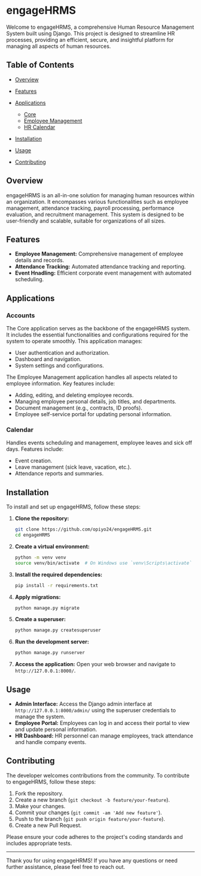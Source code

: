# engageHRMS

Welcome to engageHRMS, a comprehensive Human Resource Management System built using Django. This project is designed to streamline HR processes, providing an efficient, secure, and insightful platform for managing all aspects of human resources.

## Table of Contents
- [Overview](#overview)
- [Features](#features)
- [Applications](#applications)
  - [Core](#core)
  - [Employee Management](#employee-management)
  - [HR Calendar](#HRcalendar)

- [Installation](#installation)
- [Usage](#usage)
- [Contributing](#contributing)

## Overview

engageHRMS is an all-in-one solution for managing human resources within an organization. It encompasses various functionalities such as employee management, attendance tracking, payroll processing, performance evaluation, and recruitment management. This system is designed to be user-friendly and scalable, suitable for organizations of all sizes.

## Features

- **Employee Management:** Comprehensive management of employee details and records.
- **Attendance Tracking:** Automated attendance tracking and reporting.
- **Event Hnadling:** Efficient corporate event management with automated scheduling.

## Applications

### Accounts
The Core application serves as the backbone of the engageHRMS system. It includes the essential functionalities and configurations required for the system to operate smoothly. This application manages:
- User authentication and authorization.
- Dashboard and navigation.
- System settings and configurations.

The Employee Management application handles all aspects related to employee information. Key features include:
- Adding, editing, and deleting employee records.
- Managing employee personal details, job titles, and departments.
- Document management (e.g., contracts, ID proofs).
- Employee self-service portal for updating personal information.

### Calendar
Handles events scheduling and management, employee leaves and sick off days. Features include:
- Event creation.
- Leave management (sick leave, vacation, etc.).
- Attendance reports and summaries.


## Installation

To install and set up engageHRMS, follow these steps:

1. **Clone the repository:**
   ```sh
   git clone https://github.com/opiyo24/engageHRMS.git
   cd engageHRMS
   ```

2. **Create a virtual environment:**
   ```sh
   python -m venv venv
   source venv/bin/activate  # On Windows use `venv\Scripts\activate`
   ```

3. **Install the required dependencies:**
   ```sh
   pip install -r requirements.txt
   ```

4. **Apply migrations:**
   ```sh
   python manage.py migrate
   ```

5. **Create a superuser:**
   ```sh
   python manage.py createsuperuser
   ```

6. **Run the development server:**
   ```sh
   python manage.py runserver
   ```

7. **Access the application:**
   Open your web browser and navigate to `http://127.0.0.1:8000/`.

## Usage

- **Admin Interface:** Access the Django admin interface at `http://127.0.0.1:8000/admin/` using the superuser credentials to manage the system.
- **Employee Portal:** Employees can log in and access their portal to view and update personal information.
- **HR Dashboard:** HR personnel can manage employees, track attendance and handle company events.

## Contributing

The developer welcomes contributions from the community. To contribute to engageHRMS, follow these steps:

1. Fork the repository.
2. Create a new branch (`git checkout -b feature/your-feature`).
3. Make your changes.
4. Commit your changes (`git commit -am 'Add new feature'`).
5. Push to the branch (`git push origin feature/your-feature`).
6. Create a new Pull Request.

Please ensure your code adheres to the project's coding standards and includes appropriate tests.


---

Thank you for using engageHRMS! If you have any questions or need further assistance, please feel free to reach out.
